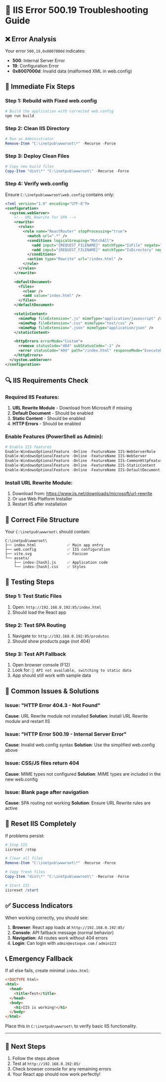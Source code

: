 # 🚨 IIS Error 500.19 Troubleshooting Guide

## ❌ Error Analysis

Your error `500,19,0x8007000d` indicates:

- **500**: Internal Server Error
- **19**: Configuration Error
- **0x8007000d**: Invalid data (malformed XML in web.config)

## 🔧 Immediate Fix Steps

### Step 1: Rebuild with Fixed web.config

```bash
# Build the application with corrected web.config
npm run build
```

### Step 2: Clean IIS Directory

```powershell
# Run as Administrator
Remove-Item "C:\inetpub\wwwroot\*" -Recurse -Force
```

### Step 3: Deploy Clean Files

```powershell
# Copy new build files
Copy-Item "dist\*" "C:\inetpub\wwwroot\" -Recurse -Force
```

### Step 4: Verify web.config

Ensure `C:\inetpub\wwwroot\web.config` contains only:

```xml
<?xml version="1.0" encoding="UTF-8"?>
<configuration>
  <system.webServer>
    <!-- URL Rewrite for SPA -->
    <rewrite>
      <rules>
        <rule name="ReactRouter" stopProcessing="true">
          <match url=".*" />
          <conditions logicalGrouping="MatchAll">
            <add input="{REQUEST_FILENAME}" matchType="IsFile" negate="true" />
            <add input="{REQUEST_FILENAME}" matchType="IsDirectory" negate="true" />
          </conditions>
          <action type="Rewrite" url="/index.html" />
        </rule>
      </rules>
    </rewrite>

    <defaultDocument>
      <files>
        <clear />
        <add value="index.html" />
      </files>
    </defaultDocument>

    <staticContent>
      <mimeMap fileExtension=".js" mimeType="application/javascript" />
      <mimeMap fileExtension=".css" mimeType="text/css" />
      <mimeMap fileExtension=".json" mimeType="application/json" />
    </staticContent>

    <httpErrors errorMode="Custom">
      <remove statusCode="404" subStatusCode="-1" />
      <error statusCode="404" path="/index.html" responseMode="ExecuteURL" />
    </httpErrors>
  </system.webServer>
</configuration>
```

## 🔍 IIS Requirements Check

### Required IIS Features:

1. **URL Rewrite Module** - Download from Microsoft if missing
2. **Default Document** - Should be enabled
3. **Static Content** - Should be enabled
4. **HTTP Errors** - Should be enabled

### Enable Features (PowerShell as Admin):

```powershell
# Enable IIS features
Enable-WindowsOptionalFeature -Online -FeatureName IIS-WebServerRole
Enable-WindowsOptionalFeature -Online -FeatureName IIS-WebServer
Enable-WindowsOptionalFeature -Online -FeatureName IIS-CommonHttpFeatures
Enable-WindowsOptionalFeature -Online -FeatureName IIS-StaticContent
Enable-WindowsOptionalFeature -Online -FeatureName IIS-DefaultDocument
```

### Install URL Rewrite Module:

1. Download from: https://www.iis.net/downloads/microsoft/url-rewrite
2. Or use Web Platform Installer
3. Restart IIS after installation

## 📂 Correct File Structure

Your `C:\inetpub\wwwroot\` should contain:

```
C:\inetpub\wwwroot\
├── index.html              ✅ Main app entry
├── web.config              ✅ IIS configuration
├── vite.svg                ✅ Favicon
└── assets/
    ├── index-[hash].js     ✅ Application code
    └── index-[hash].css    ✅ Styles
```

## 🧪 Testing Steps

### Step 1: Test Static Files

1. Open: `http://192.168.0.192:85/index.html`
2. Should load the React app

### Step 2: Test SPA Routing

1. Navigate to: `http://192.168.0.192:85/produtos`
2. Should show products page (not 404)

### Step 3: Test API Fallback

1. Open browser console (F12)
2. Look for: `🚨 API not available, switching to static data`
3. App should still work with sample data

## 🚨 Common Issues & Solutions

### Issue: "HTTP Error 404.3 - Not Found"

**Cause**: URL Rewrite module not installed
**Solution**: Install URL Rewrite module and restart IIS

### Issue: "HTTP Error 500.19 - Internal Server Error"

**Cause**: Invalid web.config syntax
**Solution**: Use the simplified web.config above

### Issue: CSS/JS files return 404

**Cause**: MIME types not configured
**Solution**: MIME types are included in the new web.config

### Issue: Blank page after navigation

**Cause**: SPA routing not working
**Solution**: Ensure URL Rewrite rules are active

## 🔄 Reset IIS Completely

If problems persist:

```powershell
# Stop IIS
iisreset /stop

# Clear all files
Remove-Item "C:\inetpub\wwwroot\*" -Recurse -Force

# Copy fresh files
Copy-Item "dist\*" "C:\inetpub\wwwroot\" -Recurse -Force

# Start IIS
iisreset /start
```

## ✅ Success Indicators

When working correctly, you should see:

1. **Browser**: React app loads at `http://192.168.0.192:85/`
2. **Console**: API fallback message (normal behavior)
3. **Navigation**: All routes work without 404 errors
4. **Login**: Can login with `admin@estoque.com` / `admin123`

## 📞 Emergency Fallback

If all else fails, create minimal `index.html`:

```html
<!DOCTYPE html>
<html>
  <head>
    <title>Test</title>
  </head>
  <body>
    <h1>IIS is working!</h1>
  </body>
</html>
```

Place this in `C:\inetpub\wwwroot\` to verify basic IIS functionality.

---

## 🎯 Next Steps

1. Follow the steps above
2. Test at `http://192.168.0.192:85/`
3. Check browser console for any remaining errors
4. Your React app should now work perfectly!
